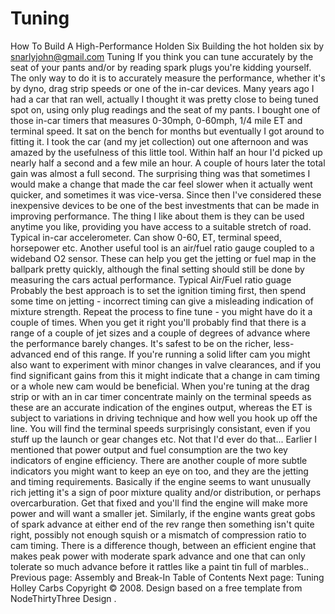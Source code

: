 # Tuning

How To Build A High-Performance Holden Six
Building the hot holden six
by snarlyjohn@gmail.com
Tuning
If you think you can tune accurately by the seat of your pants
and/or by reading spark plugs you're kidding yourself. The only way
to do it is to accurately measure the performance, whether it's by
dyno, drag strip speeds or one of the in-car devices.
Many years ago I had a car that ran well, actually I thought it
was pretty close to being tuned spot on, using only plug readings
and the seat of my pants. I bought one of those in-car timers that
measures 0-30mph, 0-60mph, 1/4 mile ET and terminal speed. It sat
on the bench for months but eventually I got around to fitting it.
I took the car (and my jet collection) out one afternoon and was
amazed by the usefulness of this little tool. Within half an hour
I'd picked up nearly half a second and a few mile an hour. A couple
of hours later the total gain was almost a full second. The
surprising thing was that sometimes I would make a change that made
the car feel slower when it actually went quicker, and sometimes it
was vice-versa. Since then I've considered these inexpensive
devices to be one of the best investments that can be made in
improving performance. The thing I like about them is they can be
used anytime you like, providing you have access to a suitable
stretch of road.
Typical in-car accelerometer. Can show 0-60, ET, terminal speed, horsepower etc.
Another useful tool is an air/fuel ratio gauge coupled to a wideband
O2 sensor. These can help you get the jetting or fuel map in the
ballpark pretty quickly, although the final setting should still be
done by measuring the cars actual performance.
Typical Air/Fuel ratio guage
Probably the best approach is to set the ignition timing first,
then spend some time on jetting - incorrect timing can give a misleading
indication of mixture strength. Repeat the
process to fine tune - you might have do it a couple of times. When
you get it right you'll probably find that there is a range of a
couple of jet sizes and a couple of degrees of advance where the
performance barely changes. It's safest to be on the richer,
less-advanced end of this range. If you're running a solid lifter
cam you might also want to experiment with minor changes in valve
clearances, and if you find significant gains from this it might
indicate that a change in cam timing or a whole new cam would be
beneficial. When you're tuning at the drag strip or with an in car
timer concentrate mainly on the terminal speeds as these are an
accurate indication of the engines output, whereas the ET is
subject to variations in driving technique and how well you hook up
off the line. You will find the terminal speeds surprisingly
consistant, even if you stuff up the launch or gear changes etc.
Not that I'd ever do that...
Earlier I mentioned that power output and fuel consumption are
the two key indicators of engine efficiency. There are another
couple of more subtle indicators you might want to keep an eye on
too, and they are the jetting and timing requirements. Basically if
the engine seems to want unusually rich jetting it's a sign of poor
mixture quality and/or distribution, or perhaps overcarburation.
Get that fixed and you'll find the engine will make more power and
will want a smaller jet. Similarly, if the engine wants great gobs
of spark advance at either end of the rev range then something
isn't quite right, possibly not enough squish or a mismatch of
compression ratio to cam timing. There is a difference though,
between an efficient engine that makes peak power with moderate
spark advance and one that can only tolerate so much advance before
it rattles like a paint tin full of marbles..
Previous page: Assembly and Break-In
Table of Contents
Next page: Tuning Holley Carbs
Copyright © 2008. Design
based on a free template from
NodeThirtyThree
Design
.
